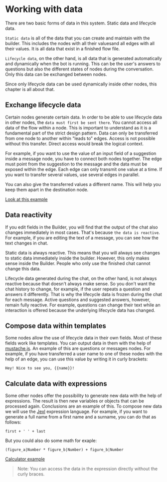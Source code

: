 # Working with data
There are two basic forms of data in this system. Static data and lifecycle data.

`Static data` is all of the data that you can create and maintain with the builder. This includes the nodes with all their values ​​and all edges with all their values. It is all data that exist in a finished flow file.

`Lifecycle data`, on the other hand, is all data that is generated automatically and dynamically when the bot is running. This can be the user's answers to questions but also the different states of nodes during the conversation. Only this data can be exchanged between nodes.

Since only lifecycle data can be used dynamically inside other nodes, this chapter is all about that.

## Exchange lifecycle data
Certain nodes generate certain data. In order to be able to use lifecycle data in other nodes, the `data must first be sent there`. You cannot access all data of the flow within a node. This is important to understand as it is a fundamental part of the strict design pattern. Data can only be transferred from one node to another within "leads to" edges. Access is not possible without this transfer. Direct access would break the logical context.

For example, if you want to use the value of an input field of a suggestion inside a message node, you have to connect both nodes together. The edge must point from the suggestion to the message and the data must be exposed within the edge. Each edge can only transmit one value at a time. If you want to transfer several values, use several edges in parallel.

You can also give the transferred values ​​a different name. This will help you keep them apart in the destination node.

[Look at this example](https://wanderer.ai/builder/?flow=https%3A%2F%2Fraw.githubusercontent.com%2Fwanderer-ai%2Fwanderer-flows%2Fmaster%2Fdocs%2Flifecycle_exchange.json)

## Data reactivity
If you edit fields in the Builder, you will find that the output of the chat also changes immediately in most cases. That's because `the data is reactive`. For example, if you are editing the text of a message, you can see how the text changes in chat.

Static data is always reactive. This means that you will always see changes to static data immediately inside the builder. However, this only makes sense inside the Builder. People who only use the finished chat cannot change this data.

Lifecycle data generated during the chat, on the other hand, is not always reactive because that doesn't always make sense. So you don't want the chat history to change, for example, if the user repeats a question and answers it differently. That is why the lifecycle data is frozen during the chat for each message. Active questions and suggested answers, however, remain fully reactive. For example, questions can change their text while an interaction is offered because the underlying lifecycle data has changed.

## Compose data within templates
Some nodes allow the use of lifecycle data in their own fields. Most of these fields work like templates. You can output data in them with the help of [mustache.js](https://github.com/janl/mustache.js). An example of this are questions or messages nodes. For example, if you have transferred a user name to one of these nodes with the help of an edge, you can use this value by writing it in curly brackets:

```
Hey! Nice to see you, {{name}}!
```

## Calculate data with expressions
Some other nodes offer the possibility to generate new data with the help of expressions. The result is then new variables or objects that can be processed again. Conclusions are an example of this. To compose new data we will use the [Jexl](https://github.com/TomFrost/Jexl) expression language. For example, if you want to generate a full name from a first name and a surname, you can do that as follows:
```
first + ' ' + last
```

But you could also do some math for exaple:
```
(figure_a|Number * figure_b|Number) + figure_b|Number
```

[Calculator example](https://wanderer.ai/builder/?flow=https%3A%2F%2Fraw.githubusercontent.com%2Fwanderer-ai%2Fwanderer-flows%2Fmaster%2Fdocs%2Fcalculator.json)

> Note: You can access the data in the expression directly without the curly braces.
